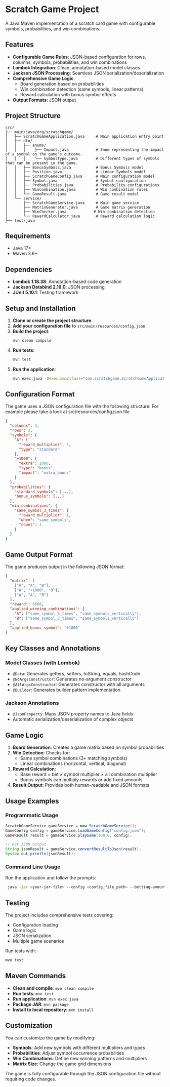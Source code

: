 # Scratch Game Project

A Java Maven implementation of a scratch card game with configurable symbols, probabilities, and win combinations.

## Features

- **Configurable Game Rules**: JSON-based configuration for rows, columns, symbols, probabilities, and win combinations
- **Lombok Integration**: Clean, annotation-based model classes
- **Jackson JSON Processing**: Seamless JSON serialization/deserialization
- **Comprehensive Game Logic**:
    - Board generation based on probabilities
    - Win combination detection (same symbols, linear patterns)
    - Reward calculation with bonus symbol effects
- **Output Formats**: JSON output

## Project Structure

```
src/
├── main/java/org/scratchgame/
│   ├── ScratchGameApplication.java     # Main application entry point
│   ├── dto/
│   │   ├── enums/ 
│   │   │    ├── Impact.java            # Enum representing the impact of a symbol on the game's outcome.
│   │   │    └── SymbolType.java        # Different types of symbols that can be present in the game.
│   │   ├── BonusSymbols.java           # Bonus Symbols model
│   │   ├── Position.java               # Linear Symbols model
│   │   ├── ScratchGameConfig.java      # Main configuration model
│   │   ├── Symbol.java                 # Symbol configuration
│   │   ├── Probabilities.java          # Probability configurations
│   │   ├── WinCombination.java         # Win combination rules
│   │   └── GameResult.java             # Game result model
│   └── service/
│       ├── ScratchGameService.java     # Main game service
│       ├── MatrixGenerator.java        # Game matrix generation
│       ├── WinChecker.java            # Win combination detection
│       └── RewardCalculator.java       # Reward calculation logic
├── test/java
```

## Requirements

- Java 17+
- Maven 3.6+

## Dependencies

- **Lombok 1.18.38**: Annotation-based code generation
- **Jackson Databind 2.19.0**: JSON processing
- **JUnit 5.10.1**: Testing framework

## Setup and Installation

1. **Clone or create the project structure**
2. **Add your configuration file** to `src/main/resources/config.json`
3. **Build the project**:
   ```bash
   mvn clean compile
   ```
4. **Run tests**:
   ```bash
   mvn test
   ```
5. **Run the application**:
   ```bash
   mvn exec:java -Dexec.mainClass="com.scratchgame.ScratchGameApplication"
   ```

## Configuration Format

The game uses a JSON configuration file with the following structure:
For example please take a look at src/resources/config.json file

```json
{
  "columns": 3,
  "rows": 3,
  "symbols": {
    "A": {
      "reward_multiplier": 5,
      "type": "standard"
    },
    "+1000": {
      "extra": 1000,
      "type": "bonus",
      "impact": "extra_bonus"
    }
  },
  "probabilities": {
    "standard_symbols": [...],
    "bonus_symbols": {...}
  },
  "win_combinations": {
    "same_symbol_3_times": {
      "reward_multiplier": 1,
      "when": "same_symbols",
      "count": 3
    }
  }
}
```

## Game Output Format

The game produces output in the following JSON format:

```json
{
  "matrix": [
    ["A", "A", "B"],
    ["A", "+1000", "B"],
    ["A", "A", "B"]
  ],
  "reward": 6600,
  "applied_winning_combinations": {
    "A": ["same_symbol_5_times", "same_symbols_vertically"],
    "B": ["same_symbol_3_times", "same_symbols_vertically"]
  },
  "applied_bonus_symbol": "+1000"
}
```

## Key Classes and Annotations

### Model Classes (with Lombok)

- `@Data`: Generates getters, setters, toString, equals, hashCode
- `@NoArgsConstructor`: Generates no-argument constructor
- `@AllArgsConstructor`: Generates constructor with all arguments
- `@Builder`: Generates builder pattern implementation

### Jackson Annotations

- `@JsonProperty`: Maps JSON property names to Java fields
- Automatic serialization/deserialization of complex objects

## Game Logic

1. **Board Generation**: Creates a game matrix based on symbol probabilities
2. **Win Detection**: Checks for:
    - Same symbol combinations (3+ matching symbols)
    - Linear combinations (horizontal, vertical, diagonal)
3. **Reward Calculation**:
    - Base reward = bet × symbol multiplier × all combination multiplier
    - Bonus symbols can multiply rewards or add fixed amounts
4. **Result Output**: Provides both human-readable and JSON formats

## Usage Examples

### Programmatic Usage

```java
ScratchGameService gameService = new ScratchGameService();
GameConfig config = gameService.loadGameConfig("config.json");
GameResult result = gameService.playGame(100.0, config);

// Get JSON output
String jsonResult = gameService.convertResultToJson(result);
System.out.println(jsonResult);
```

### Command Line Usage

Run the application and follow the prompts:
```bash
 java -jar <your-jar-file> --config <config_file_path> --betting-amount <betting_amount>
```

## Testing

The project includes comprehensive tests covering:
- Configuration loading
- Game logic
- JSON serialization
- Multiple game scenarios

Run tests with:
```bash
mvn test
```

## Maven Commands

- **Clean and compile**: `mvn clean compile`
- **Run tests**: `mvn test`
- **Run application**: `mvn exec:java`
- **Package JAR**: `mvn package`
- **Install to local repository**: `mvn install`

## Customization

You can customize the game by modifying:
- **Symbols**: Add new symbols with different multipliers and types
- **Probabilities**: Adjust symbol occurrence probabilities
- **Win Combinations**: Define new winning patterns and multipliers
- **Matrix Size**: Change the game grid dimensions

The game is fully configurable through the JSON configuration file without requiring code changes.